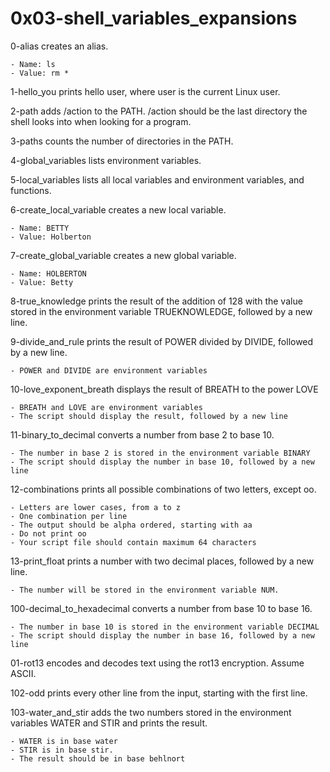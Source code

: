 # 0x03-shell_variables_expansions


0-alias creates an alias.

    - Name: ls
    - Value: rm *

1-hello_you prints hello user, where user is the current Linux user.

2-path adds /action to the PATH. /action should be the last directory the shell looks into when looking for a program.

3-paths counts the number of directories in the PATH.

4-global_variables lists environment variables.

5-local_variables lists all local variables and environment variables, and functions.

6-create_local_variable creates a new local variable.

    - Name: BETTY
    - Value: Holberton

7-create_global_variable creates a new global variable.

    - Name: HOLBERTON
    - Value: Betty

8-true_knowledge prints the result of the addition of 128 with the value stored in the environment variable TRUEKNOWLEDGE, followed by a new line.

9-divide_and_rule prints the result of POWER divided by DIVIDE, followed by a new line.

    - POWER and DIVIDE are environment variables


10-love_exponent_breath displays the result of BREATH to the power LOVE

    - BREATH and LOVE are environment variables
    - The script should display the result, followed by a new line

11-binary_to_decimal converts a number from base 2 to base 10.

    - The number in base 2 is stored in the environment variable BINARY
    - The script should display the number in base 10, followed by a new line

12-combinations prints all possible combinations of two letters, except oo.

    - Letters are lower cases, from a to z
    - One combination per line
    - The output should be alpha ordered, starting with aa
    - Do not print oo
    - Your script file should contain maximum 64 characters


13-print_float prints a number with two decimal places, followed by a new line.

    - The number will be stored in the environment variable NUM.

100-decimal_to_hexadecimal converts a number from base 10 to base 16.

    - The number in base 10 is stored in the environment variable DECIMAL
    - The script should display the number in base 16, followed by a new line

01-rot13 encodes and decodes text using the rot13 encryption. Assume ASCII.

102-odd prints every other line from the input, starting with the first line.

103-water_and_stir adds the two numbers stored in the environment variables WATER and STIR and prints the result.

    - WATER is in base water
    - STIR is in base stir.
    - The result should be in base behlnort
